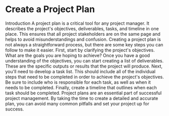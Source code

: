 

# Create a Project Plan
Introduction A project plan is a critical tool for any project manager. It describes the project's objectives, deliverables, tasks, and timeline in one place. This ensures that all project stakeholders are on the same page and helps to avoid misunderstandings and confusion. Creating a project plan is not always a straightforward process, but there are some key steps you can follow to make it easier. First, start by clarifying the project's objectives. What are the goals you are hoping to achieve? Once you have a good understanding of the objectives, you can start creating a list of deliverables. These are the specific outputs or results that the project will produce. Next, you'll need to develop a task list. This should include all of the individual steps that need to be completed in order to achieve the project's objectives. Be sure to include who is responsible for each task, as well as when it needs to be completed. Finally, create a timeline that outlines when each task should be completed. Project plans are an essential part of successful project management. By taking the time to create a detailed and accurate plan, you can avoid many common pitfalls and set your project up for success.